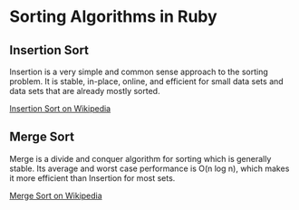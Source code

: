 # Sorting Algorithms in Ruby

## Insertion Sort

Insertion is a very simple and common sense approach to the sorting problem. It is stable, in-place, online, and efficient for small data sets and data sets that are already mostly sorted.

[Insertion Sort on Wikipedia](http://en.wikipedia.org/wiki/Insertion_sort)

## Merge Sort

Merge is a divide and conquer algorithm for sorting which is generally stable. Its average and worst case performance is O(n log n), which makes it more efficient than Insertion for most sets.

[Merge Sort on Wikipedia](http://en.wikipedia.org/wiki/Merge_sort)